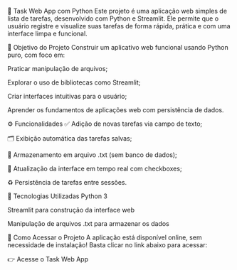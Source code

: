 🧠 Task Web App com Python
Este projeto é uma aplicação web simples de lista de tarefas, desenvolvido com Python e Streamlit. Ele permite que o usuário registre e visualize suas tarefas de forma rápida, prática e com uma interface limpa e funcional.

📌 Objetivo do Projeto
Construir um aplicativo web funcional usando Python puro, com foco em:

Praticar manipulação de arquivos;

Explorar o uso de bibliotecas como Streamlit;

Criar interfaces intuitivas para o usuário;

Aprender os fundamentos de aplicações web com persistência de dados.

⚙️ Funcionalidades
✅ Adição de novas tarefas via campo de texto;

🗂️ Exibição automática das tarefas salvas;

💾 Armazenamento em arquivo .txt (sem banco de dados);

🔄 Atualização da interface em tempo real com checkboxes;

♻️ Persistência de tarefas entre sessões.

🧠 Tecnologias Utilizadas
Python 3

Streamlit para construção da interface web

Manipulação de arquivos .txt para armazenar os dados

🚀 Como Acessar o Projeto
A aplicação está disponível online, sem necessidade de instalação!
Basta clicar no link abaixo para acessar:

👉 Acesse o Task Web App
